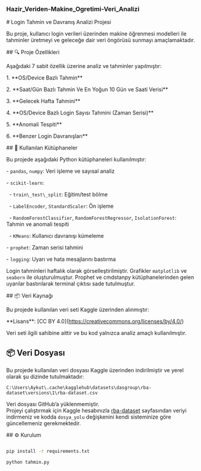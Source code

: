 ### Hazir\_Veriden-Makine\_Ogretimi-Veri\_Analizi



\# Login Tahmin ve Davranış Analizi Projesi



Bu proje, kullanıcı login verileri üzerinden makine öğrenmesi modelleri ile tahminler üretmeyi ve geleceğe dair veri öngörüsü sunmayı amaçlamaktadır.



\## 🔍 Proje Özellikleri



Aşağıdaki 7 sabit özellik üzerine analiz ve tahminler yapılmıştır:



1\. \*\*OS/Device Bazlı Tahmin\*\*  

2\. \*\*Saat/Gün Bazlı Tahmin Ve En Yoğun 10 Gün ve Saati Verisi\*\*  

3\. \*\*Gelecek Hafta Tahmini\*\*  

4\. \*\*OS/Device Bazlı Login Sayısı Tahmini (Zaman Serisi)\*\*  

5\. \*\*Anomali Tespiti\*\*  

6\. \*\*Benzer Login Davranışları\*\*



\## 🧪 Kullanılan Kütüphaneler



Bu projede aşağıdaki Python kütüphaneleri kullanılmıştır:



\- `pandas`, `numpy`: Veri işleme ve sayısal analiz  

\- `scikit-learn`:  

&nbsp; - `train\_test\_split`: Eğitim/test bölme  

&nbsp; - `LabelEncoder`, `StandardScaler`: Ön işleme  

&nbsp; - `RandomForestClassifier`, `RandomForestRegressor`, `IsolationForest`: Tahmin ve anomali tespiti  

&nbsp; - `KMeans`: Kullanıcı davranışı kümeleme  

\- `prophet`: Zaman serisi tahmini  

\- `logging`: Uyarı ve hata mesajlarını bastırma





Login tahminleri haftalık olarak görselleştirilmiştir. Grafikler `matplotlib` ve `seaborn` ile oluşturulmuştur. Prophet ve cmdstanpy kütüphanelerinden gelen uyarılar bastırılarak terminal çıktısı sade tutulmuştur.



\## 📦 Veri Kaynağı



Bu projede kullanılan veri seti Kaggle üzerinden alınmıştır:  

\*\*Lisans\*\*: \[CC BY 4.0](https://creativecommons.org/licenses/by/4.0/)  

Veri seti ilgili sahibine aittir ve bu kod yalnızca analiz amaçlı kullanılmıştır.


## 📦 Veri Dosyası

Bu projede kullanılan veri dosyası Kaggle üzerinden indirilmiştir ve yerel olarak şu dizinde tutulmaktadır:

`C:\Users\Aykut\.cache\kagglehub\datasets\dasgroup\rba-dataset\versions\1\rba-dataset.csv`

Veri dosyası GitHub’a yüklenmemiştir.  
Projeyi çalıştırmak için Kaggle hesabınızla [rba-dataset](https://www.kaggle.com/datasets/dasgroup/rba-dataset) sayfasından veriyi indirmeniz ve kodda `dosya_yolu` değişkenini kendi sisteminize göre güncellemeniz gerekmektedir.



\## ⚙️ Kurulum



```bash

pip install -r requirements.txt

python tahmin.py

